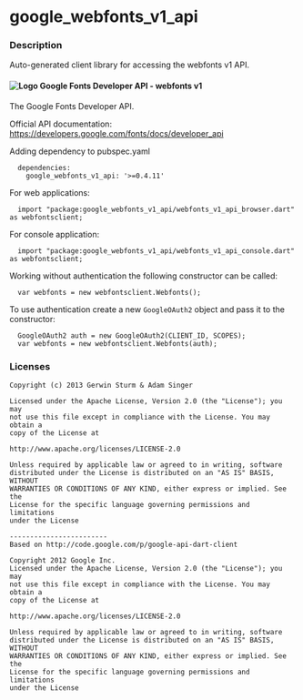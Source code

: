 # google_webfonts_v1_api

### Description

Auto-generated client library for accessing the webfonts v1 API.

#### ![Logo](http://www.google.com/images/icons/feature/font_api-16.png) Google Fonts Developer API - webfonts v1

The Google Fonts Developer API.

Official API documentation: https://developers.google.com/fonts/docs/developer_api

Adding dependency to pubspec.yaml

```
  dependencies:
    google_webfonts_v1_api: '>=0.4.11'
```

For web applications:

```
  import "package:google_webfonts_v1_api/webfonts_v1_api_browser.dart" as webfontsclient;
```

For console application:

```
  import "package:google_webfonts_v1_api/webfonts_v1_api_console.dart" as webfontsclient;
```

Working without authentication the following constructor can be called:

```
  var webfonts = new webfontsclient.Webfonts();
```

To use authentication create a new `GoogleOAuth2` object and pass it to the constructor:


```
  GoogleOAuth2 auth = new GoogleOAuth2(CLIENT_ID, SCOPES);
  var webfonts = new webfontsclient.Webfonts(auth);
```

### Licenses

```
Copyright (c) 2013 Gerwin Sturm & Adam Singer

Licensed under the Apache License, Version 2.0 (the "License"); you may 
not use this file except in compliance with the License. You may obtain a 
copy of the License at

http://www.apache.org/licenses/LICENSE-2.0

Unless required by applicable law or agreed to in writing, software
distributed under the License is distributed on an "AS IS" BASIS, WITHOUT
WARRANTIES OR CONDITIONS OF ANY KIND, either express or implied. See the
License for the specific language governing permissions and limitations 
under the License

------------------------
Based on http://code.google.com/p/google-api-dart-client

Copyright 2012 Google Inc.
Licensed under the Apache License, Version 2.0 (the "License"); you may 
not use this file except in compliance with the License. You may obtain a
copy of the License at

http://www.apache.org/licenses/LICENSE-2.0

Unless required by applicable law or agreed to in writing, software
distributed under the License is distributed on an "AS IS" BASIS, WITHOUT
WARRANTIES OR CONDITIONS OF ANY KIND, either express or implied. See the
License for the specific language governing permissions and limitations 
under the License

```
